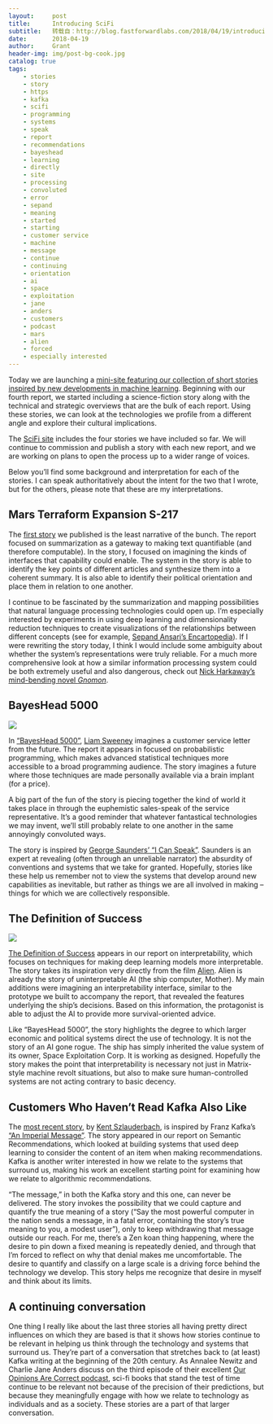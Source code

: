 ```yaml
---
layout:     post
title:      Introducing SciFi
subtitle:   转载自：http://blog.fastforwardlabs.com/2018/04/19/introducing-scifi.html
date:       2018-04-19
author:     Grant
header-img: img/post-bg-cook.jpg
catalog: true
tags:
    - stories
    - story
    - https
    - kafka
    - scifi
    - programming
    - systems
    - speak
    - report
    - recommendations
    - bayeshead
    - learning
    - directly
    - site
    - processing
    - convoluted
    - error
    - sepand
    - meaning
    - started
    - starting
    - customer service
    - machine
    - message
    - continue
    - continuing
    - orientation
    - ai
    - space
    - exploitation
    - jane
    - anders
    - customers
    - podcast
    - mars
    - alien
    - forced
    - especially interested
---
```


Today we are launching a [mini-site featuring our collection of short stories inspired by new developments in machine learning](https://scifi.fastforwardlabs.com/). Beginning with our fourth report, we started including a science-fiction story along with the technical and strategic overviews that are the bulk of each report. Using these stories, we can look at the technologies we profile from a different angle and explore their cultural implications.

The [SciFi site](https://scifi.fastforwardlabs.com/) includes the four stories we have included so far. We will continue to commission and publish a story with each new report, and we are working on plans to open the process up to a wider range of voices.

Below you’ll find some background and interpretation for each of the stories. I can speak authoritatively about the intent for the two that I wrote, but for the others, please note that these are my interpretations.

## Mars Terraform Expansion S-217



The [first story](https://scifi.fastforwardlabs.com/ff04/mars-terraform-expansion-s-217) we published is the least narrative of the bunch. The report focused on summarization as a gateway to making text quantifiable (and therefore computable). In the story, I focused on imagining the kinds of interfaces that capability could enable. The system in the story is able to identify the key points of different articles and synthesize them into a coherent summary. It is also able to identify their political orientation and place them in relation to one another.

I continue to be fascinated by the summarization and mapping possibilities that natural language processing technologies could open up. I’m especially interested by experiments in using deep learning and dimensionality reduction techniques to create visualizations of the relationships between different concepts (see for example, [Sepand Ansari’s Encartopedia](http://encartopedia.fastforwardlabs.com/#/)). If I were rewriting the story today, I think I would include some ambiguity about whether the system’s representations were truly reliable. For a much more comprehensive look at how a similar information processing system could be both extremely useful and also dangerous, check out [Nick Harkaway’s mind-bending novel *Gnomon*](https://www.amazon.com/dp/B071R1GVX2).

## BayesHead 5000

![](https://scifi.fastforwardlabs.com/ff05-scifi-01-ec3c7869ee6382df7d32661e053fa87f.svg)


In [“BayesHead 5000”](https://scifi.fastforwardlabs.com/ff05/bayeshead-5000), [Liam Sweeney](http://www.sr.ithaka.org/people/liam-sweeney) imagines a customer service letter from the future. The report it appears in focused on probabilistic programming, which makes advanced statistical techniques more accessible to a broad programming audience. The story imagines a future where those techniques are made personally available via a brain implant (for a price).

A big part of the fun of the story is piecing together the kind of world it takes place in through the euphemistic sales-speak of the service representative. It’s a good reminder that whatever fantastical technologies we may invent, we’ll still probably relate to one another in the same annoyingly convoluted ways.

The story is inspired by [George Saunders’ “I Can Speak”](http://www.newyorker.com/magazine/1999/06/21/i-can-speak). Saunders is an expert at revealing (often through an unreliable narrator) the absurdity of conventions and systems that we take for granted. Hopefully, stories like these help us remember not to view the systems that develop around new capabilities as inevitable, but rather as things we are all involved in making – things for which we are collectively responsible.

## The Definition of Success

![](https://scifi.fastforwardlabs.com/ff06-scifi-04-411413ee4b6211655a62558808684045.svg)


[The Definition of Success](https://scifi.fastforwardlabs.com/ff06/the-definition-of-success) appears in our report on interpretability, which focuses on techniques for making deep learning models more interpretable. The story takes its inspiration very directly from the film [Alien](https://en.wikipedia.org/wiki/Alien_(film)). Alien is already the story of uninterpretable AI (the ship computer, Mother). My main additions were imagining an interpretability interface, similar to the prototype we built to accompany the report, that revealed the features underlying the ship’s decisions. Based on this information, the protagonist is able to adjust the AI to provide more survival-oriented advice.

Like “BayesHead 5000”, the story highlights the degree to which larger economic and political systems direct the use of technology. It is not the story of an AI gone rogue. The ship has simply inherited the value system of its owner, Space Exploitation Corp. It is working as designed. Hopefully the story makes the point that interpretability is necessary not just in Matrix-style machine revolt situations, but also to make sure human-controlled systems are not acting contrary to basic decency.

## Customers Who Haven’t Read Kafka Also Like



The [most recent story](https://scifi.fastforwardlabs.com/ff07/customers-who-havent-read-kafka-also-like), by [Kent Szlauderbach](http://kentszlauderbach.com/), is inspired by Franz Kafka’s [“An Imperial Message”](http://home.nwciowa.edu/firth/kafka.htm). The story appeared in our report on Semantic Recommendations, which looked at building systems that used deep learning to consider the content of an item when making recommendations. Kafka is another writer interested in how we relate to the systems that surround us, making his work an excellent starting point for examining how we relate to algorithmic recommendations.

“The message,” in both the Kafka story and this one, can never be delivered. The story invokes the possibility that we could capture and quantify the true meaning of a story (“Say the most powerful computer in the nation sends a message, in a fatal error, containing the story’s true meaning to you, a modest user”), only to keep withdrawing that message outside our reach. For me, there’s a Zen koan thing happening, where the desire to pin down a fixed meaning is repeatedly denied, and through that I’m forced to reflect on why that denial makes me uncomfortable. The desire to quantify and classify on a large scale is a driving force behind the technology we develop. This story helps me recognize that desire in myself and think about its limits.

## A continuing conversation

One thing I really like about the last three stories all having pretty direct influences on which they are based is that it shows how stories continue to be relevant in helping us think through the technology and systems that surround us. They’re part of a conversation that stretches back to (at least) Kafka writing at the beginning of the 20th century. As Annalee Newitz and Charlie Jane Anders discuss on the third episode of their excellent [Our Opinions Are Correct podcast](https://www.ouropinionsarecorrect.com/the-podcast), sci-fi books that stand the test of time continue to be relevant not because of the precision of their predictions, but because they meaningfully engage with how we relate to technology as individuals and as a society. These stories are a part of that larger conversation.
